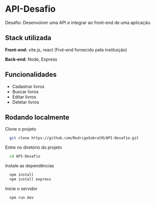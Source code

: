 
# API-Desafio

Desafio: Desenvolver uma API e integrar ao front-end de uma
aplicação.





## Stack utilizada

**Front-end:** vite.js, react (Frot-end fornecido pela instituição)

**Back-end:** Node, Express


## Funcionalidades

- Cadastrar livros
- Buscar livros
- Editar livros
- Deletar livros


## Rodando localmente

Clone o projeto

```bash
  git clone https://github.com/RodrigoSobralM/API-Desafio.git
```

Entre no diretório do projeto

```bash
  cd API-Desafio
```

Instale as dependências

```bash
  npm install
  npm install express
```

Inicie o servidor

```bash
  npm run dev
```

